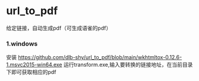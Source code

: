 # url_to_pdf
给定链接，自动生成pdf（可生成语雀的pdf）

### 1.windows
安装 https://github.com/dlb-shy/url_to_pdf/blob/main/wkhtmltox-0.12.6-1.msvc2015-win64.exe
运行transform.exe,输入要转换的链接地址，在当前目录下即可获取相应的pdf

